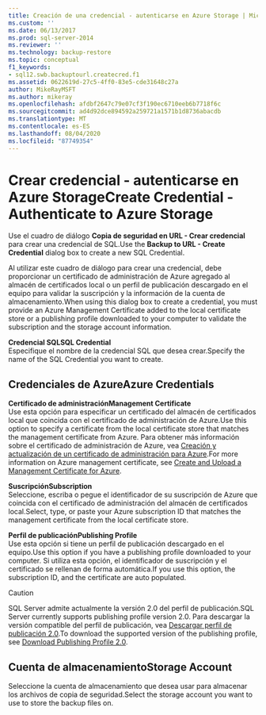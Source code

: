 ```yaml
---
title: Creación de una credencial - autenticarse en Azure Storage | Microsoft Docs
ms.custom: ''
ms.date: 06/13/2017
ms.prod: sql-server-2014
ms.reviewer: ''
ms.technology: backup-restore
ms.topic: conceptual
f1_keywords:
- sql12.swb.backuptourl.createcred.f1
ms.assetid: 0622619d-27c5-4ff0-83e5-cde31648c27a
author: MikeRayMSFT
ms.author: mikeray
ms.openlocfilehash: afdbf2647c79e07cf3f190ec6710eeb6b7718f6c
ms.sourcegitcommit: ad4d92dce894592a259721a1571b1d8736abacdb
ms.translationtype: MT
ms.contentlocale: es-ES
ms.lasthandoff: 08/04/2020
ms.locfileid: "87749354"
---
```

# <a name="create-credential---authenticate-to-azure-storage"></a><span data-ttu-id="02c28-102">Crear credencial - autenticarse en Azure Storage</span><span class="sxs-lookup"><span data-stu-id="02c28-102">Create Credential - Authenticate to Azure Storage</span></span>
  <span data-ttu-id="02c28-103">Use el cuadro de diálogo **Copia de seguridad en URL - Crear credencial** para crear una credencial de SQL.</span><span class="sxs-lookup"><span data-stu-id="02c28-103">Use the **Backup to URL - Create Credential** dialog box to create a new SQL Credential.</span></span>  
  
 <span data-ttu-id="02c28-104">Al utilizar este cuadro de diálogo para crear una credencial, debe proporcionar un certificado de administración de Azure agregado al almacén de certificados local o un perfil de publicación descargado en el equipo para validar la suscripción y la información de la cuenta de almacenamiento.</span><span class="sxs-lookup"><span data-stu-id="02c28-104">When using this dialog box to create a credential, you must provide an Azure Management Certificate added to the local certificate store or a publishing profile downloaded to your computer to validate the subscription and the storage account information.</span></span>  
  
 <span data-ttu-id="02c28-105">**Credencial SQL**</span><span class="sxs-lookup"><span data-stu-id="02c28-105">**SQL Credential**</span></span>  
 <span data-ttu-id="02c28-106">Especifique el nombre de la credencial SQL que desea crear.</span><span class="sxs-lookup"><span data-stu-id="02c28-106">Specify the name of the SQL Credential you want to create.</span></span>  
  
## <a name="azure-credentials"></a><span data-ttu-id="02c28-107">Credenciales de Azure</span><span class="sxs-lookup"><span data-stu-id="02c28-107">Azure Credentials</span></span>  
 <span data-ttu-id="02c28-108">**Certificado de administración**</span><span class="sxs-lookup"><span data-stu-id="02c28-108">**Management Certificate**</span></span>  
 <span data-ttu-id="02c28-109">Use esta opción para especificar un certificado del almacén de certificados local que coincida con el certificado de administración de Azure.</span><span class="sxs-lookup"><span data-stu-id="02c28-109">Use this option to specify a certificate from the local certificate store that matches the management certificate from Azure.</span></span> <span data-ttu-id="02c28-110">Para obtener más información sobre el certificado de administración de Azure, vea [Creación y actualización de un certificado de administración para Azure](https://go.microsoft.com/fwlink/?LinkId=320781).</span><span class="sxs-lookup"><span data-stu-id="02c28-110">For more information on Azure management certificate, see [Create and Upload a Management Certificate for Azure](https://go.microsoft.com/fwlink/?LinkId=320781).</span></span>  
  
 <span data-ttu-id="02c28-111">**Suscripción**</span><span class="sxs-lookup"><span data-stu-id="02c28-111">**Subscription**</span></span>  
 <span data-ttu-id="02c28-112">Seleccione, escriba o pegue el identificador de su suscripción de Azure que coincida con el certificado de administración del almacén de certificados local.</span><span class="sxs-lookup"><span data-stu-id="02c28-112">Select, type, or paste your Azure subscription ID that matches the management certificate from the local certificate store.</span></span>  
  
 <span data-ttu-id="02c28-113">**Perfil de publicación**</span><span class="sxs-lookup"><span data-stu-id="02c28-113">**Publishing Profile**</span></span>  
 <span data-ttu-id="02c28-114">Use esta opción si tiene un perfil de publicación descargado en el equipo.</span><span class="sxs-lookup"><span data-stu-id="02c28-114">Use this option if you have a publishing profile downloaded to your computer.</span></span> <span data-ttu-id="02c28-115">Si utiliza esta opción, el identificador de suscripción y el certificado se rellenan de forma automática.</span><span class="sxs-lookup"><span data-stu-id="02c28-115">If you use this option, the subscription ID, and the certificate are auto populated.</span></span>  
  
> [!CAUTION]  
>  <span data-ttu-id="02c28-116">SQL Server admite actualmente la versión 2.0 del perfil de publicación.</span><span class="sxs-lookup"><span data-stu-id="02c28-116">SQL Server currently supports publishing profile version 2.0.</span></span> <span data-ttu-id="02c28-117">Para descargar la versión compatible del perfil de publicación, vea [Descargar perfil de publicación 2.0](https://go.microsoft.com/fwlink/?LinkId=396421).</span><span class="sxs-lookup"><span data-stu-id="02c28-117">To download the supported version of the publishing profile, see [Download Publishing Profile 2.0](https://go.microsoft.com/fwlink/?LinkId=396421).</span></span>  
  
## <a name="storage-account"></a><span data-ttu-id="02c28-118">Cuenta de almacenamiento</span><span class="sxs-lookup"><span data-stu-id="02c28-118">Storage Account</span></span>  
 <span data-ttu-id="02c28-119">Seleccione la cuenta de almacenamiento que desea usar para almacenar los archivos de copia de seguridad.</span><span class="sxs-lookup"><span data-stu-id="02c28-119">Select the storage account you want to use to store the backup files on.</span></span>  
  
  
